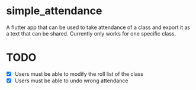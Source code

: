 # simple_attendance

A flutter app that can be used to take attendance of a class and export it as a text that can be shared. Currently only works for one specific class. 

# TODO

- [x] Users must be able to modify the roll list of the class
- [x] Users must be able to undo wrong attendance
